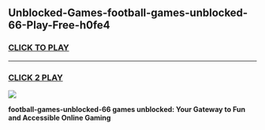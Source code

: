 
## Unblocked-Games-football-games-unblocked-66-Play-Free-h0fe4
<h3>
<a href="https://premium76.site?title=football-games-unblocked-66&ref=19M">CLICK TO PLAY</a></h3>
<hr>

<h3>
<a href="https://premium76.site?title=football-games-unblocked-66&ref=19M">CLICK 2 PLAY</a>
  
</h3>

<a href="https://premium76.site?title=football-games-unblocked-66&ref=19M"><img src="https://clearcache.store/games.png"></a>


**football-games-unblocked-66 games unblocked: Your Gateway to Fun and Accessible Online Gaming**
